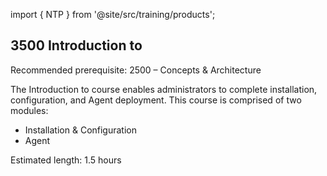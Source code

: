 import { NTP } from '@site/src/training/products';

## 3500 Introduction to <NTP />

Recommended prerequisite: 2500 <NTP /> – Concepts & Architecture

The Introduction to <NTP /> course enables administrators to complete installation, configuration, and Agent deployment. This course is comprised of two modules:

* Installation & Configuration
* Agent

Estimated length: 1.5 hours
